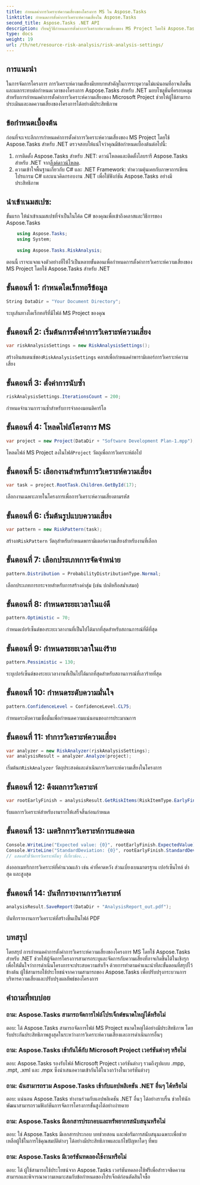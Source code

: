 ```yaml
---
title: กำหนดค่าการวิเคราะห์ความเสี่ยงของโครงการ MS ใน Aspose.Tasks
linktitle: กำหนดการตั้งค่าการวิเคราะห์ความเสี่ยงใน Aspose.Tasks
second_title: Aspose.Tasks .NET API
description: เรียนรู้วิธีกำหนดการตั้งค่าการวิเคราะห์ความเสี่ยงของ MS Project โดยใช้ Aspose.Tasks สำหรับ .NET เพิ่มประสิทธิภาพการจัดการโครงการด้วยเทคนิคการประเมินความเสี่ยงขั้นสูง
type: docs
weight: 19
url: /th/net/resource-risk-analysis/risk-analysis-settings/
---
```

## การแนะนำ
ในการจัดการโครงการ การวิเคราะห์ความเสี่ยงมีบทบาทสำคัญในการระบุความไม่แน่นอนที่อาจเกิดขึ้นและผลกระทบต่อกำหนดเวลาของโครงการ Aspose.Tasks สำหรับ .NET มอบโซลูชันที่ครอบคลุมสำหรับการกำหนดค่าการตั้งค่าการวิเคราะห์ความเสี่ยงของ Microsoft Project ช่วยให้ผู้ใช้สามารถประเมินและลดความเสี่ยงของโครงการได้อย่างมีประสิทธิภาพ
## ข้อกำหนดเบื้องต้น

ก่อนที่จะเจาะลึกการกำหนดค่าการตั้งค่าการวิเคราะห์ความเสี่ยงของ MS Project โดยใช้ Aspose.Tasks สำหรับ .NET ตรวจสอบให้แน่ใจว่าคุณมีข้อกำหนดเบื้องต้นต่อไปนี้:
1.  การติดตั้ง Aspose.Tasks สำหรับ .NET: ดาวน์โหลดและติดตั้งไลบรารี Aspose.Tasks สำหรับ .NET จาก[ลิ้งค์ดาวน์โหลด](https://releases.aspose.com/tasks/net/).
2. ความเข้าใจพื้นฐานเกี่ยวกับ C# และ .NET Framework: ทำความคุ้นเคยกับภาษาการเขียนโปรแกรม C# และแนวคิดกรอบงาน .NET เพื่อใช้ฟังก์ชัน Aspose.Tasks อย่างมีประสิทธิภาพ

## นำเข้าเนมสเปซ:
ขั้นแรก ให้นำเข้าเนมสเปซที่จำเป็นในโค้ด C# ของคุณเพื่อเข้าถึงคลาสและวิธีการของ Aspose.Tasks
```csharp
    using Aspose.Tasks;
    using System;
    
    using Aspose.Tasks.RiskAnalysis;
```

ตอนนี้ เราจะแจกแจงตัวอย่างที่ให้ไว้เป็นหลายขั้นตอนเพื่อกำหนดการตั้งค่าการวิเคราะห์ความเสี่ยงของ MS Project โดยใช้ Aspose.Tasks สำหรับ .NET
## ขั้นตอนที่ 1: กำหนดไดเร็กทอรีข้อมูล
```csharp
String DataDir = "Your Document Directory";
```
ระบุเส้นทางไดเร็กทอรีที่มีไฟล์ MS Project ของคุณ
## ขั้นตอนที่ 2: เริ่มต้นการตั้งค่าการวิเคราะห์ความเสี่ยง
```csharp
var riskAnalysisSettings = new RiskAnalysisSettings();
```
 สร้างอินสแตนซ์ของ`RiskAnalysisSettings` คลาสเพื่อกำหนดค่าพารามิเตอร์การวิเคราะห์ความเสี่ยง
## ขั้นตอนที่ 3: ตั้งค่าการนับซ้ำ
```csharp
riskAnalysisSettings.IterationsCount = 200;
```
กำหนดจำนวนการวนซ้ำสำหรับการจำลองมอนติคาร์โล
## ขั้นตอนที่ 4: โหลดไฟล์โครงการ MS
```csharp
var project = new Project(DataDir + "Software Development Plan-1.mpp");
```
 โหลดไฟล์ MS Project ลงในไฟล์`Project` วัตถุเพื่อการวิเคราะห์ต่อไป
## ขั้นตอนที่ 5: เลือกงานสำหรับการวิเคราะห์ความเสี่ยง
```csharp
var task = project.RootTask.Children.GetById(17);
```
เลือกงานเฉพาะภายในโครงการเพื่อการวิเคราะห์ความเสี่ยงตามรหัส
## ขั้นตอนที่ 6: เริ่มต้นรูปแบบความเสี่ยง
```csharp
var pattern = new RiskPattern(task);
```
 สร้างก`RiskPattern` วัตถุสำหรับกำหนดพารามิเตอร์ความเสี่ยงสำหรับงานที่เลือก
## ขั้นตอนที่ 7: เลือกประเภทการจัดจำหน่าย
```csharp
pattern.Distribution = ProbabilityDistributionType.Normal;
```
เลือกประเภทการกระจายสำหรับการสร้างค่าสุ่ม (เช่น ปกติหรือสม่ำเสมอ)
## ขั้นตอนที่ 8: กำหนดระยะเวลาในแง่ดี
```csharp
pattern.Optimistic = 70;
```
กำหนดเปอร์เซ็นต์ของระยะเวลางานที่เป็นไปได้มากที่สุดสำหรับสถานการณ์ที่ดีที่สุด
## ขั้นตอนที่ 9: กำหนดระยะเวลาในแง่ร้าย
```csharp
pattern.Pessimistic = 130;
```
ระบุเปอร์เซ็นต์ของระยะเวลางานที่เป็นไปได้มากที่สุดสำหรับสถานการณ์ที่เลวร้ายที่สุด
## ขั้นตอนที่ 10: กำหนดระดับความมั่นใจ
```csharp
pattern.ConfidenceLevel = ConfidenceLevel.CL75;
```
กำหนดระดับความเชื่อมั่นเพื่อกำหนดความแน่นอนของการประมาณการ
## ขั้นตอนที่ 11: ทำการวิเคราะห์ความเสี่ยง
```csharp
var analyzer = new RiskAnalyzer(riskAnalysisSettings);
var analysisResult = analyzer.Analyze(project);
```
 เริ่มต้นก`RiskAnalyzer` วัตถุประสงค์และดำเนินการวิเคราะห์ความเสี่ยงในโครงการ
## ขั้นตอนที่ 12: ดึงผลการวิเคราะห์
```csharp
var rootEarlyFinish = analysisResult.GetRiskItems(RiskItemType.EarlyFinish).Get(project.RootTask);
```
รับผลการวิเคราะห์สำหรับงานรากให้เสร็จสิ้นก่อนกำหนด
## ขั้นตอนที่ 13: เมตริกการวิเคราะห์การแสดงผล
```csharp
Console.WriteLine("Expected value: {0}", rootEarlyFinish.ExpectedValue);
Console.WriteLine("StandardDeviation: {0}", rootEarlyFinish.StandardDeviation);
// แสดงตัวชี้วัดการวิเคราะห์อื่นๆ ที่เกี่ยวข้อง...
```
ส่งออกเมทริกการวิเคราะห์ที่คำนวณแล้ว เช่น ค่าที่คาดหวัง ส่วนเบี่ยงเบนมาตรฐาน เปอร์เซ็นไทล์ ต่ำสุด และสูงสุด
## ขั้นตอนที่ 14: บันทึกรายงานการวิเคราะห์
```csharp
analysisResult.SaveReport(DataDir + "AnalysisReport_out.pdf");
```
บันทึกรายงานการวิเคราะห์ที่สร้างขึ้นเป็นไฟล์ PDF

## บทสรุป
โดยสรุป การกำหนดค่าการตั้งค่าการวิเคราะห์ความเสี่ยงของโครงการ MS โดยใช้ Aspose.Tasks สำหรับ .NET ช่วยให้ผู้จัดการโครงการสามารถระบุและจัดการกับความเสี่ยงที่อาจเกิดขึ้นได้ในเชิงรุก เพื่อให้มั่นใจว่าการดำเนินโครงการจะประสบความสำเร็จ ด้วยการทำตามคำแนะนำทีละขั้นตอนที่สรุปไว้ข้างต้น ผู้ใช้สามารถใช้ประโยชน์จากความสามารถของ Aspose.Tasks เพื่อปรับปรุงกระบวนการบริหารความเสี่ยงและปรับปรุงผลลัพธ์ของโครงการ
## คำถามที่พบบ่อย
### ถาม: Aspose.Tasks สามารถจัดการไฟล์โปรเจ็กต์ขนาดใหญ่ได้หรือไม่
ตอบ: ได้ Aspose.Tasks สามารถจัดการไฟล์ MS Project ขนาดใหญ่ได้อย่างมีประสิทธิภาพ โดยรับประกันประสิทธิภาพสูงสุดในระหว่างการวิเคราะห์ความเสี่ยงและการดำเนินการอื่นๆ
### ถาม: Aspose.Tasks เข้ากันได้กับ Microsoft Project เวอร์ชันต่างๆ หรือไม่
ตอบ: Aspose.Tasks รองรับไฟล์ Microsoft Project เวอร์ชันต่างๆ รวมถึงรูปแบบ .mpp, .mpt, .xml และ .mpx ซึ่งนำเสนอความเข้ากันได้ในวงกว้างในเวอร์ชันต่างๆ
### ถาม: ฉันสามารถรวม Aspose.Tasks เข้ากับแอปพลิเคชัน .NET อื่นๆ ได้หรือไม่
ตอบ: แน่นอน Aspose.Tasks ทำงานร่วมกับแอปพลิเคชัน .NET อื่นๆ ได้อย่างราบรื่น ช่วยให้นักพัฒนาสามารถรวมฟังก์ชันการจัดการโครงการขั้นสูงได้อย่างง่ายดาย
### ถาม: Aspose.Tasks มีเอกสารประกอบและทรัพยากรสนับสนุนหรือไม่
ตอบ: ใช่ Aspose.Tasks มีเอกสารประกอบ บทช่วยสอน และฟอรัมการสนับสนุนเฉพาะเพื่อช่วยเหลือผู้ใช้ในการใช้คุณสมบัติต่างๆ ได้อย่างมีประสิทธิภาพและแก้ไขปัญหาใดๆ ที่พบ
### ถาม: Aspose.Tasks มีเวอร์ชันทดลองใช้งานหรือไม่
ตอบ: ได้ ผู้ใช้สามารถใช้ประโยชน์จาก Aspose.Tasks เวอร์ชันทดลองใช้ฟรีเพื่อสำรวจขีดความสามารถและพิจารณาความเหมาะสมกับข้อกำหนดของโปรเจ็กต์ก่อนตัดสินใจซื้อ